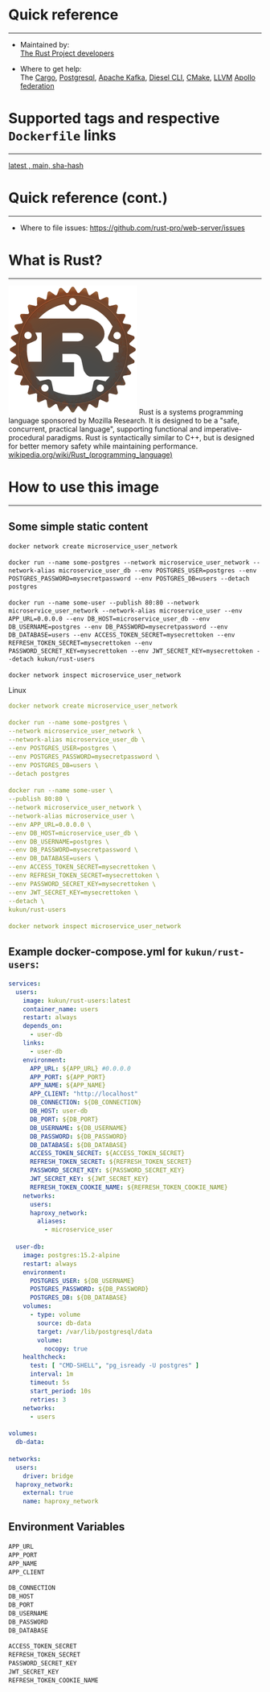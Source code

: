 # Quick reference
---

- Maintained by: <br>
  [The Rust Project developers](https://github.com/rust-pro/web-server)

- Where to get help: <br>
  The
  [Cargo](https://doc.rust-lang.org/stable/cargo/),
  [Postgresql](https://www.postgresql.org/download/),
  [Apache Kafka](https://kafka.apache.org/quickstart),
  [Diesel CLI](https://diesel.rs/guides/getting-started.html),
  [CMake](https://cmake.org/download/#latest),
  [LLVM](https://releases.llvm.org/download.html)
  [Apollo federation](https://www.apollographql.com/docs/federation/quickstart/local-composition/)

# Supported tags and respective `Dockerfile` links
---
[latest , main, sha-hash](https://github.com/rust-pro/web-server/blob/main/users/docker/production/Dockerfile)

# Quick reference (cont.)
---

- Where to file issues:
  https://github.com/rust-pro/web-server/issues

# What is Rust?
---
![Logo](https://raw.githubusercontent.com/docker-library/docs/a11c341c57de07fbccfed7b21ea92d4bc40130a2/rust/logo.png)
Rust is a systems programming language sponsored by Mozilla Research. It is designed to be a "safe, concurrent,
practical language", supporting functional and imperative-procedural paradigms. Rust is syntactically similar to C++,
but is designed for better memory safety while maintaining performance. <br>
[wikipedia.org/wiki/Rust_(programming_language)](https://en.wikipedia.org/wiki/Rust_(programming_language))

# How to use this image
--- 

## Some simple static content

```shell
docker network create microservice_user_network

docker run --name some-postgres --network microservice_user_network --network-alias microservice_user_db --env POSTGRES_USER=postgres --env POSTGRES_PASSWORD=mysecretpassword --env POSTGRES_DB=users --detach postgres

docker run --name some-user --publish 80:80 --network microservice_user_network --network-alias microservice_user --env APP_URL=0.0.0.0 --env DB_HOST=microservice_user_db --env DB_USERNAME=postgres --env DB_PASSWORD=mysecretpassword --env DB_DATABASE=users --env ACCESS_TOKEN_SECRET=mysecrettoken --env REFRESH_TOKEN_SECRET=mysecrettoken --env PASSWORD_SECRET_KEY=mysecrettoken --env JWT_SECRET_KEY=mysecrettoken --detach kukun/rust-users

docker network inspect microservice_user_network

```

Linux
```yaml
docker network create microservice_user_network

docker run --name some-postgres \
--network microservice_user_network \
--network-alias microservice_user_db \
--env POSTGRES_USER=postgres \
--env POSTGRES_PASSWORD=mysecretpassword \
--env POSTGRES_DB=users \
--detach postgres

docker run --name some-user \
--publish 80:80 \
--network microservice_user_network \
--network-alias microservice_user \
--env APP_URL=0.0.0.0 \
--env DB_HOST=microservice_user_db \
--env DB_USERNAME=postgres \
--env DB_PASSWORD=mysecretpassword \
--env DB_DATABASE=users \
--env ACCESS_TOKEN_SECRET=mysecrettoken \
--env REFRESH_TOKEN_SECRET=mysecrettoken \
--env PASSWORD_SECRET_KEY=mysecrettoken \
--env JWT_SECRET_KEY=mysecrettoken \
--detach \
kukun/rust-users

docker network inspect microservice_user_network
```



## Example docker-compose.yml for `kukun/rust-users`:

```yaml
services:
  users:
    image: kukun/rust-users:latest
    container_name: users
    restart: always
    depends_on:
      - user-db
    links:
      - user-db
    environment:
      APP_URL: ${APP_URL} #0.0.0.0
      APP_PORT: ${APP_PORT}
      APP_NAME: ${APP_NAME}
      APP_CLIENT: "http://localhost"
      DB_CONNECTION: ${DB_CONNECTION}
      DB_HOST: user-db
      DB_PORT: ${DB_PORT}
      DB_USERNAME: ${DB_USERNAME}
      DB_PASSWORD: ${DB_PASSWORD}
      DB_DATABASE: ${DB_DATABASE}
      ACCESS_TOKEN_SECRET: ${ACCESS_TOKEN_SECRET}
      REFRESH_TOKEN_SECRET: ${REFRESH_TOKEN_SECRET}
      PASSWORD_SECRET_KEY: ${PASSWORD_SECRET_KEY}
      JWT_SECRET_KEY: ${JWT_SECRET_KEY}
      REFRESH_TOKEN_COOKIE_NAME: ${REFRESH_TOKEN_COOKIE_NAME}
    networks:
      users:
      haproxy_network:
        aliases:
          - microservice_user

  user-db:
    image: postgres:15.2-alpine
    restart: always
    environment:
      POSTGRES_USER: ${DB_USERNAME}
      POSTGRES_PASSWORD: ${DB_PASSWORD}
      POSTGRES_DB: ${DB_DATABASE}
    volumes:
      - type: volume
        source: db-data
        target: /var/lib/postgresql/data
        volume:
          nocopy: true
    healthcheck:
      test: [ "CMD-SHELL", "pg_isready -U postgres" ]
      interval: 1m
      timeout: 5s
      start_period: 10s
      retries: 3
    networks:
      - users

volumes:
  db-data:

networks:
  users:
    driver: bridge
  haproxy_network:
    external: true
    name: haproxy_network
```

## Environment Variables

`APP_URL` <br>
`APP_PORT` <br>
`APP_NAME` <br>
`APP_CLIENT` <br>

`DB_CONNECTION` <br>
`DB_HOST` <br>
`DB_PORT` <br>
`DB_USERNAME` <br>
`DB_PASSWORD` <br>
`DB_DATABASE` <br>

`ACCESS_TOKEN_SECRET` <br>
`REFRESH_TOKEN_SECRET` <br>
`PASSWORD_SECRET_KEY` <br>
`JWT_SECRET_KEY` <br>
`REFRESH_TOKEN_COOKIE_NAME` <br>